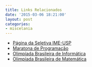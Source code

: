 ```yaml
---
title: Links Relacionados
date: '2015-03-06 18:21:00'
layout: post
categories:
- miscelania
---
```


- [Página da Seletiva IME-USP](https://www.ime.usp.br/~cef/XVIIImaratona/)
- [Maratona de Programação](https://maratona.ime.usp.br/)
- [Olimpíada Brasileira de Informática](https://olimpiada.ic.unicamp.br/)
- [Olimpíada Brasileira de Matemática](https://www.obm.org.br/)
